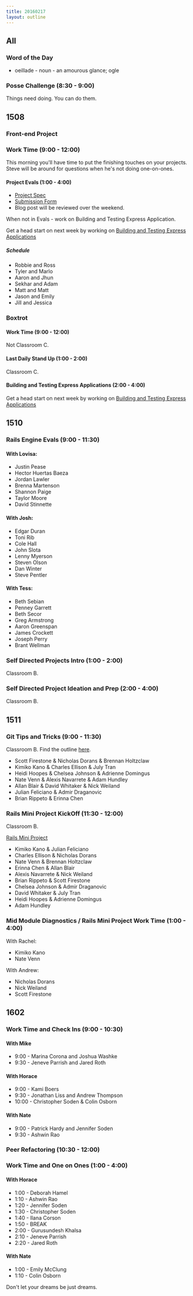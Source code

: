 ```yaml
---
title: 20160217
layout: outline
---
```


## All

### Word of the Day

* oeillade - noun - an amourous glance; ogle


### Posse Challenge (8:30 - 9:00)

Things need doing. You can do them.


## 1508

### Front-end Project

### Work Time (9:00 - 12:00)

This morning you'll have time to put the finishing touches on your projects. Steve will be around for questions when he's not doing one-on-ones.

#### Project Evals (1:00 - 4:00)

- [Project Spec](https://github.com/turingschool/lesson_plans/blob/master/ruby_04-apis_and_scalability/bartleby_project.markdown)
- [Submission Form](https://github.com/turingschool/ruby-submissions/blob/master/1508/module_4_assignments/scale-up/fecho-submission-form.markdown)
- Blog post will be reviewed over the weekend.

When not in Evals - work on Building and Testing Express Application.

Get a head start on next week by working on [Building and Testing Express Applications](https://github.com/turingschool-examples/pizza-express)


##### Schedule

- Robbie and Ross
- Tyler and Marlo
- Aaron and Jhun
- Sekhar and Adam
- Matt and Matt
- Jason and Emily
- Jill and Jessica

### Boxtrot

#### Work Time (9:00 - 12:00)

Not Classroom C.

#### Last Daily Stand Up (1:00 - 2:00)

Classroom C.

#### Building and Testing Express Applications (2:00 - 4:00)

Get a head start on next week by working on [Building and Testing Express Applications](https://github.com/turingschool-examples/pizza-express)

## 1510

### Rails Engine Evals (9:00 - 11:30)

#### With Lovisa:

* Justin Pease
* Hector Huertas Baeza
* Jordan Lawler
* Brenna Martenson
* Shannon Paige
* Taylor Moore
* David Stinnette

#### With Josh:

* Edgar Duran
* Toni Rib
* Cole Hall
* John Slota
* Lenny Myerson
* Steven Olson
* Dan Winter
* Steve Pentler

#### With Tess:

* Beth Sebian
* Penney Garrett
* Beth Secor
* Greg Armstrong
* Aaron Greenspan
* James Crockett
* Joseph Perry
* Brant Wellman

### Self Directed Projects Intro (1:00 - 2:00)

Classroom B.

### Self Directed Project Ideation and Prep (2:00 - 4:00)

Classroom B.


## 1511

### Git Tips and Tricks (9:00 - 11:30)

Classroom B. Find the outline [here](https://github.com/turingschool/lesson_plans/blob/master/ruby_02-web_applications_with_ruby/git_redux.markdown).

* Scott Firestone & Nicholas Dorans & Brennan Holtzclaw
* Kimiko Kano & Charles Ellison & July Tran
* Heidi Hoopes & Chelsea Johnson & Adrienne Domingus
* Nate Venn & Alexis Navarrete & Adam Hundley
* Allan Blair & David Whitaker & Nick Weiland
* Julian Feliciano & Admir Draganovic
* Brian Rippeto & Erinna Chen

### Rails Mini Project KickOff (11:30 - 12:00)

Classroom B.

[Rails Mini Project](https://github.com/turingschool/challenges/blob/master/rails-mini-project.markdown)

* Kimiko Kano & Julian Feliciano
* Charles Ellison & Nicholas Dorans
* Nate Venn & Brennan Holtzclaw
* Erinna Chen & Allan Blair
* Alexis Navarrete & Nick Weiland
* Brian Rippeto & Scott Firestone
* Chelsea Johnson & Admir Draganovic
* David Whitaker & July Tran
* Heidi Hoopes & Adrienne Domingus
* Adam Hundley

### Mid Module Diagnostics / Rails Mini Project Work Time (1:00 - 4:00)

With Rachel:

* Kimiko Kano
* Nate Venn

With Andrew:

* Nicholas Dorans
* Nick Weiland
* Scott Firestone

## 1602

### Work Time and Check Ins (9:00 - 10:30)

#### With Mike
* 9:00 - Marina Corona and Joshua Washke
* 9:30 - Jeneve Parrish and Jared Roth

#### With Horace
* 9:00 - Kami Boers
* 9:30 - Jonathan Liss and Andrew Thompson
* 10:00 - Christopher Soden & Colin Osborn

#### With Nate
* 9:00 - Patrick Hardy and Jennifer Soden
* 9:30 - Ashwin Rao

### Peer Refactoring (10:30 - 12:00)

### Work Time and One on Ones (1:00 - 4:00)

#### With Horace
* 1:00 - Deborah Hamel
* 1:10 - Ashwin Rao
* 1:20 - Jennifer Soden
* 1:30 - Christopher Soden
* 1:40 - Ilana Corson
* 1:50 - BREAK
* 2:00 - Gurusundesh Khalsa
* 2:10 - Jeneve Parrish
* 2:20 - Jared Roth

#### With Nate

* 1:00 - Emily McClung
* 1:10 - Colin Osborn

Don't let your dreams be just dreams.
